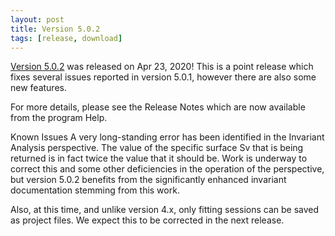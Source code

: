 ```yaml
---
layout: post
title: Version 5.0.2
tags: [release, download]
---
```


[Version 5.0.2](https://github.com/SasView/sasview/releases/tag/v5.0.2) was
released on Apr 23, 2020! This is a point release which fixes several issues
reported in version 5.0.1, however there are also some new features.

For more details, please see the Release Notes which are now available from the
program Help.

Known Issues
A very long-standing error has been identified in the Invariant Analysis
perspective. The value of the specific surface Sv that is being returned
is in fact twice the value that it should be. Work is underway to correct
this and some other deficiencies in the operation of the perspective, but
version 5.0.2 benefits from the significantly enhanced invariant documentation
stemming from this work.

Also, at this time, and unlike version 4.x, only fitting sessions can be saved
as project files. We expect this to be corrected in the next release.
